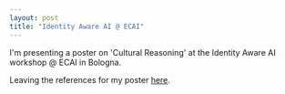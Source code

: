 ```yaml
---
layout: post
title: "Identity Aware AI @ ECAI"
---
```


I'm presenting a poster on 'Cultural Reasoning' at the Identity Aware AI workshop @ ECAI in Bologna.

Leaving the references for my poster [here](publications/craig_poster_refs.pdf).
